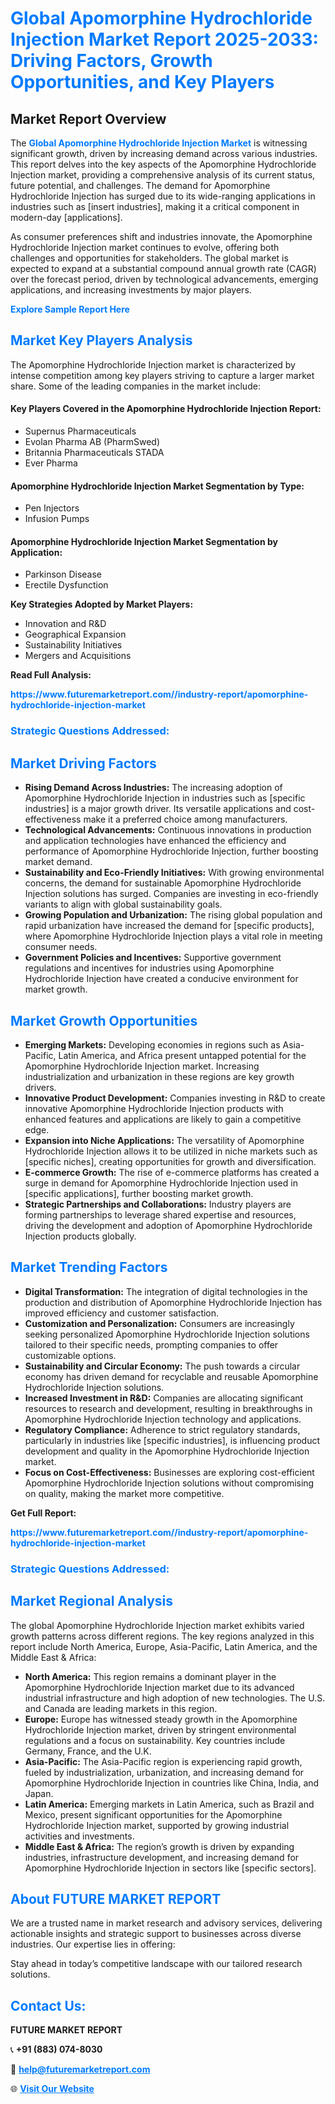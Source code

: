 <h1 style="color: #007BFF;">Global Apomorphine Hydrochloride Injection Market Report 2025-2033: Driving Factors, Growth Opportunities, and Key Players</h1>

<section id="overview">
<h2>Market Report Overview</h2>
<p>The <a href="https://www.futuremarketreport.com//industry-report/apomorphine-hydrochloride-injection-market" style="color: #007BFF; text-decoration: none;"><strong>Global Apomorphine Hydrochloride Injection Market</strong></a> is witnessing significant growth, driven by increasing demand across various industries. This report delves into the key aspects of the Apomorphine Hydrochloride Injection market, providing a comprehensive analysis of its current status, future potential, and challenges. The demand for Apomorphine Hydrochloride Injection has surged due to its wide-ranging applications in industries such as [insert industries], making it a critical component in modern-day [applications].</p>
<p>As consumer preferences shift and industries innovate, the Apomorphine Hydrochloride Injection market continues to evolve, offering both challenges and opportunities for stakeholders. The global market is expected to expand at a substantial compound annual growth rate (CAGR) over the forecast period, driven by technological advancements, emerging applications, and increasing investments by major players.</p>
</section>

<section id="overview">
<p><a href="https://www.futuremarketreport.com//request-sample/reportId=79973" style="color: #007BFF; text-decoration: none;"><strong>Explore Sample Report Here</strong></a></p>
</section>

<section id="key-players">
<h2 style="color: #007BFF;">Market Key Players Analysis</h2>
<p>The Apomorphine Hydrochloride Injection market is characterized by intense competition among key players striving to capture a larger market share. Some of the leading companies in the market include:</p>
<h4>Key Players Covered in the Apomorphine Hydrochloride Injection Report:</h4>
<ul><li>Supernus Pharmaceuticals</li><li>Evolan Pharma AB (PharmSwed)</li><li>Britannia Pharmaceuticals STADA</li><li>Ever Pharma</li></ul>
<h4>Apomorphine Hydrochloride Injection Market Segmentation by Type:</h4>
<ul><li>Pen Injectors</li><li>Infusion Pumps</li></ul>

<h4>Apomorphine Hydrochloride Injection Market Segmentation by Application:</h4>
<ul><li>Parkinson Disease</li><li>Erectile Dysfunction</li></ul>
<p><strong>Key Strategies Adopted by Market Players:</strong></p>
<ul>
<li>Innovation and R&D</li>
<li>Geographical Expansion</li>
<li>Sustainability Initiatives</li>
<li>Mergers and Acquisitions</li>
</ul>
</section>

<section>
<p><strong>Read Full Analysis: </strong></p><a href="https://www.futuremarketreport.com//industry-report/apomorphine-hydrochloride-injection-market" style="color: #007BFF; text-decoration: none;"><strong>https://www.futuremarketreport.com//industry-report/apomorphine-hydrochloride-injection-market</strong></a>
<h3 style="color: #007BFF;">Strategic Questions Addressed:</h3>
</section>

<section id="driving-factors">
<h2 style="color: #007BFF;">Market Driving Factors</h2>
<ul>
<li><strong>Rising Demand Across Industries:</strong> The increasing adoption of Apomorphine Hydrochloride Injection in industries such as [specific industries] is a major growth driver. Its versatile applications and cost-effectiveness make it a preferred choice among manufacturers.</li>
<li><strong>Technological Advancements:</strong> Continuous innovations in production and application technologies have enhanced the efficiency and performance of Apomorphine Hydrochloride Injection, further boosting market demand.</li>
<li><strong>Sustainability and Eco-Friendly Initiatives:</strong> With growing environmental concerns, the demand for sustainable Apomorphine Hydrochloride Injection solutions has surged. Companies are investing in eco-friendly variants to align with global sustainability goals.</li>
<li><strong>Growing Population and Urbanization:</strong> The rising global population and rapid urbanization have increased the demand for [specific products], where Apomorphine Hydrochloride Injection plays a vital role in meeting consumer needs.</li>
<li><strong>Government Policies and Incentives:</strong> Supportive government regulations and incentives for industries using Apomorphine Hydrochloride Injection have created a conducive environment for market growth.</li>
</ul>
</section>

<section id="growth-opportunities">
<h2 style="color: #007BFF;">Market Growth Opportunities</h2>
<ul>
<li><strong>Emerging Markets:</strong> Developing economies in regions such as Asia-Pacific, Latin America, and Africa present untapped potential for the Apomorphine Hydrochloride Injection market. Increasing industrialization and urbanization in these regions are key growth drivers.</li>
<li><strong>Innovative Product Development:</strong> Companies investing in R&D to create innovative Apomorphine Hydrochloride Injection products with enhanced features and applications are likely to gain a competitive edge.</li>
<li><strong>Expansion into Niche Applications:</strong> The versatility of Apomorphine Hydrochloride Injection allows it to be utilized in niche markets such as [specific niches], creating opportunities for growth and diversification.</li>
<li><strong>E-commerce Growth:</strong> The rise of e-commerce platforms has created a surge in demand for Apomorphine Hydrochloride Injection used in [specific applications], further boosting market growth.</li>
<li><strong>Strategic Partnerships and Collaborations:</strong> Industry players are forming partnerships to leverage shared expertise and resources, driving the development and adoption of Apomorphine Hydrochloride Injection products globally.</li>
</ul>
</section>

<section id="trending-factors">
<h2 style="color: #007BFF;">Market Trending Factors</h2>
<ul>
<li><strong>Digital Transformation:</strong> The integration of digital technologies in the production and distribution of Apomorphine Hydrochloride Injection has improved efficiency and customer satisfaction.</li>
<li><strong>Customization and Personalization:</strong> Consumers are increasingly seeking personalized Apomorphine Hydrochloride Injection solutions tailored to their specific needs, prompting companies to offer customizable options.</li>
<li><strong>Sustainability and Circular Economy:</strong> The push towards a circular economy has driven demand for recyclable and reusable Apomorphine Hydrochloride Injection solutions.</li>
<li><strong>Increased Investment in R&D:</strong> Companies are allocating significant resources to research and development, resulting in breakthroughs in Apomorphine Hydrochloride Injection technology and applications.</li>
<li><strong>Regulatory Compliance:</strong> Adherence to strict regulatory standards, particularly in industries like [specific industries], is influencing product development and quality in the Apomorphine Hydrochloride Injection market.</li>
<li><strong>Focus on Cost-Effectiveness:</strong> Businesses are exploring cost-efficient Apomorphine Hydrochloride Injection solutions without compromising on quality, making the market more competitive.</li>
</ul>
</section>

<section>
<p><strong>Get Full Report: </strong></p><a href="https://www.futuremarketreport.com//industry-report/apomorphine-hydrochloride-injection-market" style="color: #007BFF; text-decoration: none;"><strong>https://www.futuremarketreport.com//industry-report/apomorphine-hydrochloride-injection-market</strong></a>
<h3 style="color: #007BFF;">Strategic Questions Addressed:</h3>
</section>


<section id="regional-analysis">
<h2 style="color: #007BFF;">Market Regional Analysis</h2>
<p>The global Apomorphine Hydrochloride Injection market exhibits varied growth patterns across different regions. The key regions analyzed in this report include North America, Europe, Asia-Pacific, Latin America, and the Middle East & Africa:</p>
<ul>
<li><strong>North America:</strong> This region remains a dominant player in the Apomorphine Hydrochloride Injection market due to its advanced industrial infrastructure and high adoption of new technologies. The U.S. and Canada are leading markets in this region.</li>
<li><strong>Europe:</strong> Europe has witnessed steady growth in the Apomorphine Hydrochloride Injection market, driven by stringent environmental regulations and a focus on sustainability. Key countries include Germany, France, and the U.K.</li>
<li><strong>Asia-Pacific:</strong> The Asia-Pacific region is experiencing rapid growth, fueled by industrialization, urbanization, and increasing demand for Apomorphine Hydrochloride Injection in countries like China, India, and Japan.</li>
<li><strong>Latin America:</strong> Emerging markets in Latin America, such as Brazil and Mexico, present significant opportunities for the Apomorphine Hydrochloride Injection market, supported by growing industrial activities and investments.</li>
<li><strong>Middle East & Africa:</strong> The region’s growth is driven by expanding industries, infrastructure development, and increasing demand for Apomorphine Hydrochloride Injection in sectors like [specific sectors].</li>
</ul>
</section>

<footer>
<h2 style="color: #007BFF;">About FUTURE MARKET REPORT</h2>
<p>We are a trusted name in market research and advisory services, delivering actionable insights and strategic support to businesses across diverse industries. Our expertise lies in offering:</p>

<p>Stay ahead in today’s competitive landscape with our tailored research solutions.</p>

<h2 style="color: #007BFF;">Contact Us:</h2>
<p><strong>FUTURE MARKET REPORT</strong></p>
<p>📞 <strong>+91 (883) 074-8030</strong></p>
<p>📧 <strong><a href="mailto:help@futuremarketreport.com" style="color: #007BFF;">help@futuremarketreport.com</a></strong></p>
<p>🌐 <strong><a href="https://www.futuremarketreport.com/" style="color: #007BFF;">Visit Our Website</a></strong></p>
</footer>